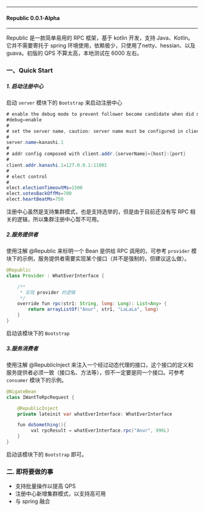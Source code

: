 ******
#### Republic 0.0.1-Alpha

******

Republic 是一款简单易用的 RPC 框架，基于 kotlin 开发，支持 Java、Kotlin。它并不需要寄托于 spring 环境使用，依赖极少，只使用了netty、hessian、以及 guava。初版的 QPS 不算太高，本地测试在 6000 左右。

### 一、Quick Start

##### 1. 启动注册中心
启动 `server` 模块下的 `Bootstrap` 来启动注册中心

```java
# enable the debug mode to prevent follower become candidate when did not received heart beat from leader for while
#debug=enable
#
# set the server name, caution: server name must be configured in client.addr
#
server.name=kanashi.1
#
# addr config composed with client.addr.{serverName}={host}:{port}
#
client.addr.kanashi.1=127.0.0.1:11001
#
# elect control
#
elect.electionTimeoutMs=1500
elect.votesBackOffMs=700
elect.heartBeatMs=750
```

注册中心虽然是支持集群模式，也是支持选举的，但是由于目前还没有写 RPC 相关的逻辑，所以集群注册中心暂不可用。

##### 2.服务提供者

使用注解 @Republic 来标明一个 Bean 是供给 RPC 调用的，可参考 `provider` 模块下的示例，服务提供者需要实现某个接口（并不是强制的，但建议这么做）。

```java
@Republic
class Provider : WhatEverInterface {

    /**
     * 实现 provider 的逻辑
     */
    override fun rpc(str1: String, long: Long): List<Any> {
        return arrayListOf("Anur", str1, "LaLaLa", long)
    }
}
```

启动该模块下的 `Bootstrap`

##### 3.服务消费者

使用注解 @RepublicInject 来注入一个经过动态代理的接口，这个接口的定义和服务提供者必须一致（接口名、方法等），但不一定要是同一个接口。可参考 `consumer` 模块下的示例。

```Java
@NigateBean
class IWantToRpcRequest {

    @RepublicInject
    private lateinit var whatEverInterface: WhatEverInterface

    fun doSomething(){
         val rpcResult = whatEverInterface.rpc("Anur", 996L)
    }
}
```

启动该模块下的 `Bootstrap` 即可。

### 二. 即将要做的事
 - 支持批量操作以提高 QPS
 - 注册中心新增集群模式，以支持高可用
 - 与 spring 融合

